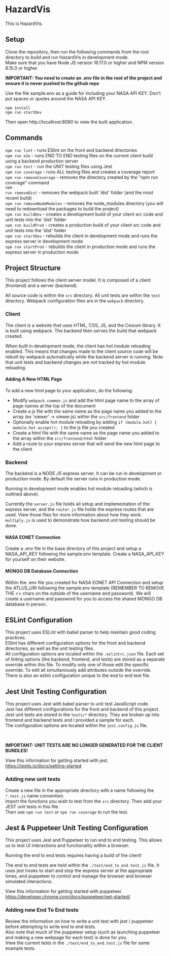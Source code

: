 # HazardVis

This is HazardVis.

## Setup

Clone the repository, then run the following commands from the root directory to build and run HazardVis in development mode. </br>
Make sure that you have Node JS version 16.17.0 or higher and NPM version 8.15.0 or higher. </br>

**IMPORTANT: You need to create an .env file in the root of the project and ensure it is never pushed to the github repo** </br>

Use the file sample.env as a guide for including your NASA API KEY. Don't put spaces or quotes around the NASA API KEY. </br>

```
npm install 
npm run startDev 
```

Then open http://localhost:8080 to view the built application. </br>

## Commands

<code>npm run lint</code> - runs ESlint on the front and backend directories </br>
<code>npm run e2e</code> - runs END TO END testing files on the current client build using a backend production server </br>
<code>npm run test</code> - run the UNIT testing files using Jest </br>
<code>npm run coverage</code> - runs ALL testing files and creates a coverage report </br>
<code>npm run removeCoverage</code> - removes the directory created by the "npm run coverage" command </br>
<code>npm run removeDist</code> - removes the webpack built 'dist' folder (and the most recent build) </br>
<code>npm run removeNodeModules</code> - removes the node_modules directory (you will need to redownload the packages to build the project) </br>
<code>npm run buildDev</code> - creates a development build of your client src code and unit tests into the 'dist' folder </br>
<code>npm run buildProd</code> - creates a production build of your client src code and unit tests into the 'dist' folder </br>
<code>npm run startDev</code> - rebuilds the client in development mode and runs the express server in development mode </br>
<code>npm run startProd</code> - rebuilds the client in production mode and runs the express server in production mode </br>

## Project Structure

This project follows the client server model. It is composed of a client (frontend) and a server (backend). </br>

All source code is within the `src` directory. All unit tests are within the `test` directory. Webpack configuration files are in the `webpack` directory. </br>

### Client

The client is a website that uses HTML, CSS, JS, and the Cesium library. It is built using webpack. The backend then serves the build that webpack created. </br>

When built in development mode, the client has hot module reloading enabled. This means that changes made to the client source code will be rebuilt by webpack automatically while the backend server is running. Note that unit tests and backend changes are not tracked by hot module reloading. </br>

#### Adding A New HTML Page

To add a new html page to your application, do the following:
 - Modify `webpack.common.js` and add the html page name to the array of page names at the top of the document
 - Create a js file with the same name as the page name you added to the array (ex 'viewer' -> viewer.js) within the `src/frontend` folder
 - Optionally enable hot module reloading by adding `if (module.hot) { module.hot.accept(); }` to the js file you created
 - Create a html file with the same name as the page name you added to the array within the `src/frontend/html` folder
 - Add a route to your express server that will send the new html page to the client

### Backend

The backend is a NODE JS express server. It can be run in development or production mode. By default the server runs in production mode. </br>

Running in development mode enables hot module reloading (which is outlined above). </br>

Currently the `server.js` file holds all setup and implementation of the express server, and the `router.js` file holds the express routes that are used. View those files for more information about how they work. `multiply.js` is used to demonstrate how backend unit testing should be done. </br> 

#### NASA EONET Connection
Create a .env file in the base directory of this project and setup a NASA_API_KEY following the 
sample.env template. Create a NASA_API_KEY for yourself on their website. 

#### MONGO DB Database Connection
Within the .env file you created for NASA EONET API Connection and setup the ATLUS_URI following the 
sample.env template (REMEMBER TO REMOVE THE <> chars on the outside of the username and password).
We will create a username and password for you to access the shared MONGO DB database in person. 

## ESLint Configuration

This project uses ESLint with babel parser to help maintain good coding practices. </br>
ESlint has different configuration options for the front and backend directories, as well as the unit testing files. </br>
All configuration options are located within the `.eslintrc.json` file. Each set of linting options (the backend, frontend, and tests) are stored as a separate override within this file. To modify only one of those edit the specific override. To edit all simultaniously add attributes outside the override.</br>
There is also an eslint configuration unique to the end to end test file. </br>

## Jest Unit Testing Configuration

This project uses Jest with babel parser to unit test JavaScript code. </br>
Jest has different configurations for the front and backend of this project. </br>
Jest unit tests are stored in the `tests/*` directory. They are broken up into frontend and backend tests and I provided a sample for each. </br>
The configuration options are located within the `jest.config.js` file. </br>

</br>

**IMPORTANT: UNIT TESTS ARE NO LONGER GENERATED FOR THE CLIENT BUNDLES!** </br>

View this information for getting started with jest. https://jestjs.io/docs/getting-started </br>

### Adding new unit tests

Create a new file in the appropriate directory with a name following the `*.test.js` name convention. </br>
Import the functions you wish to test from the `src` directory. Then add your JEST unit tests in this file. </br>
Then use `npm run test` or `npm run coverage` to run the test. </br>

## Jest & Puppeteer Unit Testing Configuration

This project uses Jest and Puppeteer to run end to end testing. This allows us to test UI interactions and functionality within a browser. </br>

Running the end to end tests requires having a build of the client! </br>

The end to end tests are held within the `./test/end_to_end.test.js` file. It uses jest hooks to start and stop the express server at the appropriate times, 
and puppeteer to control and manage the browser and browser simulated interactions. </br>

View this information for getting started with puppeteer. https://developer.chrome.com/docs/puppeteer/get-started/ </br>

### Adding new End To End tests

Review the information on how to write a unit test with jest / puppeteer before attempting to write end to end tests. </br>
Also note that much of the puppeteer setup (such as launching puppeteer and making a new webpage for each test) is done for you. </br>
View the current tests in the `./test/end_to_end.test.js` file for some example tests. </br>
